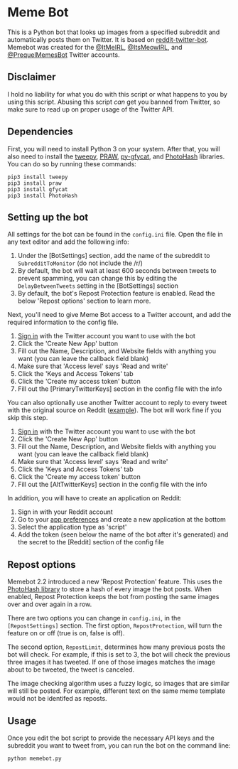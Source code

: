 # Meme Bot

This is a Python bot that looks up images from a specified subreddit and automatically posts them on Twitter. It is based on [reddit-twitter-bot](https://github.com/rhiever/reddit-twitter-bot). Memebot was created for the [@ItMeIRL](https://twitter.com/ItMeIRL), [@ItsMeowIRL](https://twitter.com/ItsMeowIRL), and [@PrequelMemesBot](https://twitter.com/PrequelMemesBot) Twitter accounts.

## Disclaimer

I hold no liability for what you do with this script or what happens to you by using this script. Abusing this script *can* get you banned from Twitter, so make sure to read up on proper usage of the Twitter API.

## Dependencies

First, you will need to install Python 3 on your system. After that, you will also need to install the [tweepy](https://github.com/tweepy/tweepy), [PRAW](https://praw.readthedocs.org/en/), [py-gfycat](https://github.com/ankeshanand/py-gfycat), and [PhotoHash](https://github.com/bunchesofdonald/photohash) libraries. You can do so by running these commands:

    pip3 install tweepy
    pip3 install praw
    pip3 install gfycat
    pip3 install PhotoHash

## Setting up the bot

All settings for the bot can be found in the `config.ini` file. Open the file in any text editor and add the following info:

1. Under the [BotSettings] section, add the name of the subreddit to `SubredditToMonitor` (do not include the /r/)
2. By default, the bot will wait at least 600 seconds between tweets to prevent spamming, you can change this by editing the `DelayBetweenTweets` setting in the [BotSettings] section
3. By default, the bot's Repost Protection feature is enabled. Read the below 'Repost options' section to learn more.

Next, you'll need to give Meme Bot access to a Twitter account, and add the required information to the config file.

1. [Sign in](https://dev.twitter.com/apps) with the Twitter account you want to use with the bot
2. Click the 'Create New App' button
3. Fill out the Name, Description, and Website fields with anything you want (you can leave the callback field blank)
4. Make sure that 'Access level' says 'Read and write'
5. Click the 'Keys and Access Tokens' tab
6. Click the 'Create my access token' button
7. Fill out the [PrimaryTwitterKeys] section in the config file with the info

You can also optionally use another Twitter account to reply to every tweet with the original source on Reddit ([example](https://twitter.com/IRL_Context/status/846069261474938880)). The bot will work fine if you skip this step.

1. [Sign in](https://dev.twitter.com/apps) with the Twitter account you want to use with the bot
2. Click the 'Create New App' button
3. Fill out the Name, Description, and Website fields with anything you want (you can leave the callback field blank)
4. Make sure that 'Access level' says 'Read and write'
5. Click the 'Keys and Access Tokens' tab
6. Click the 'Create my access token' button
7. Fill out the [AltTwitterKeys] section in the config file with the info

In addition, you will have to create an application on Reddit:

1. Sign in with your Reddit account
2. Go to your [app preferences](https://www.reddit.com/prefs/apps) and create a new application at the bottom
3. Select the application type as 'script'
4. Add the token (seen below the name of the bot after it's generated) and the secret to the [Reddit] section of the config file

## Repost options

Memebot 2.2 introduced a new 'Repost Protection' feature. This uses the [PhotoHash library](https://github.com/bunchesofdonald/photohash) to store a hash of every image the bot posts. When enabled, Repost Protection keeps the bot from posting the same images over and over again in a row.

There are two options you can change in `config.ini`, in the `[RepostSettings]` section. The first option, `RepostProtection`, will turn the feature on or off (true is on, false is off).

The second option, `RepostLimit`, determines how many previous posts the bot will check. For example, if this is set to 3, the bot will check the previous three images it has tweeted. If one of those images matches the image about to be tweeted, the tweet is canceled.

The image checking algorithm uses a fuzzy logic, so images that are similar will still be posted. For example, different text on the same meme template would not be identifed as reposts.

## Usage

Once you edit the bot script to provide the necessary API keys and the subreddit you want to tweet from, you can run the bot on the command line:

    python memebot.py
